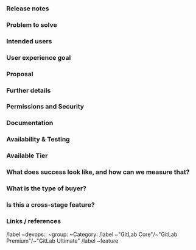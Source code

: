 <!-- The first section "Release notes" is required if you want to have your release post blog MR auto generated. Currently in BETA, details on the **release post item generator** can be found in the handbook:  https://about.gitlab.com/handbook/marketing/blog/release-posts/#release-post-item-generator and this video: https://www.youtube.com/watch?v=rfn9ebgTwKg. The next four sections: "Problem to solve", "Intended users", "User experience goal", and "Proposal", are strongly recommended in your first draft, while the rest of the sections can be filled out during the problem validation or breakdown phase. However, keep in mind that providing complete and relevant information early helps our product team validate the problem and start working on a solution. -->

### Release notes

<!-- What is the problem and solution you're proposing? This content sets the overall vision for the feature and serves as the release notes that will populate in various places, including the [release post blog](https://about.gitlab.com/releases/categories/releases/) and [Gitlab project releases](https://gitlab.com/gitlab-org/gitlab/-/releases). " -->

### Problem to solve 

<!-- What problem do we solve? Try to define the who/what/why of the opportunity as a user story. For example, "As a (who), I want (what), so I can (why/value)." -->

### Intended users

<!-- Who will use this feature? If known, include any of the following: types of users (e.g. Developer), personas, or specific company roles (e.g. Release Manager). It's okay to write "Unknown" and fill this field in later.

Personas are described at https://about.gitlab.com/handbook/marketing/product-marketing/roles-personas/

* [Cameron (Compliance Manager)](https://about.gitlab.com/handbook/marketing/product-marketing/roles-personas/#cameron-compliance-manager)
* [Parker (Product Manager)](https://about.gitlab.com/handbook/marketing/product-marketing/roles-personas/#parker-product-manager)
* [Delaney (Development Team Lead)](https://about.gitlab.com/handbook/marketing/product-marketing/roles-personas/#delaney-development-team-lead)
* [Presley (Product Designer)](https://about.gitlab.com/handbook/marketing/product-marketing/roles-personas/#presley-product-designer)
* [Sasha (Software Developer)](https://about.gitlab.com/handbook/marketing/product-marketing/roles-personas/#sasha-software-developer)
* [Devon (DevOps Engineer)](https://about.gitlab.com/handbook/marketing/product-marketing/roles-personas/#devon-devops-engineer)
* [Sidney (Systems Administrator)](https://about.gitlab.com/handbook/marketing/product-marketing/roles-personas/#sidney-systems-administrator)
* [Sam (Security Analyst)](https://about.gitlab.com/handbook/marketing/product-marketing/roles-personas/#sam-security-analyst)
* [Rachel (Release Manager)](https://about.gitlab.com/handbook/marketing/product-marketing/roles-personas/#rachel-release-manager)
* [Alex (Security Operations Engineer)](https://about.gitlab.com/handbook/marketing/product-marketing/roles-personas/#alex-security-operations-engineer)
* [Simone (Software Engineer in Test)](https://about.gitlab.com/handbook/marketing/product-marketing/roles-personas/#simone-software-engineer-in-test)
* [Allison (Application Ops)](https://about.gitlab.com/handbook/marketing/product-marketing/roles-personas/#allison-application-ops)
* [Priyanka (Platform Engineer)](https://about.gitlab.com/handbook/marketing/product-marketing/roles-personas/#priyanka-platform-engineer)
* [Dana (Data Analyst)](https://about.gitlab.com/handbook/marketing/product-marketing/roles-personas/#dana-data-analyst)
* [Eddie (Content Editor)](https://about.gitlab.com/handbook/marketing/product-marketing/roles-personas/#eddie-content-editor)
-->

### User experience goal

<!-- What is the single user experience workflow this problem addresses?
For example, "The user should be able to use the UI/API/.gitlab-ci.yml with GitLab to <perform a specific task>"
https://about.gitlab.com/handbook/engineering/ux/ux-research-training/user-story-mapping/ -->


### Proposal

<!-- How are we going to solve the problem? Try to include the user journey! https://about.gitlab.com/handbook/journeys/#user-journey -->

### Further details

<!-- Include use cases, benefits, goals, or any other details that will help us understand the problem better. -->

### Permissions and Security

<!-- What permissions are required to perform the described actions? Are they consistent with the existing permissions as documented for users, groups, and projects as appropriate? Is the proposed behavior consistent between the UI, API, and other access methods (e.g. email replies)?
Consider adding checkboxes and expectations of users with certain levels of membership https://docs.gitlab.com/ee/user/permissions.html
* [ ] Add expected impact to members with no access (0)
* [ ] Add expected impact to Guest (10) members
* [ ] Add expected impact to Reporter (20) members
* [ ] Add expected impact to Developer (30) members
* [ ] Add expected impact to Maintainer (40) members
* [ ] Add expected impact to Owner (50) members -->

### Documentation

<!-- See the Feature Change Documentation Workflow https://docs.gitlab.com/ee/development/documentation/workflow.html#for-a-product-change

* Add all known Documentation Requirements in this section. See https://docs.gitlab.com/ee/development/documentation/feature-change-workflow.html#documentation-requirements
* If this feature requires changing permissions, update the permissions document. See https://docs.gitlab.com/ee/user/permissions.html -->

### Availability & Testing

<!-- This section needs to be retained and filled in during the workflow planning breakdown phase of this feature proposal, if not earlier.

What risks does this change pose to our availability? How might it affect the quality of the product? What additional test coverage or changes to tests will be needed? Will it require cross-browser testing?

Please list the test areas (unit, integration and end-to-end) that needs to be added or updated to ensure that this feature will work as intended. Please use the list below as guidance.
* Unit test changes
* Integration test changes
* End-to-end test change

See the test engineering planning process and reach out to your counterpart Software Engineer in Test for assistance: https://about.gitlab.com/handbook/engineering/quality/test-engineering/#test-planning -->

### Available Tier

<!-- This section should be used for setting the appropriate tier that this feature will belong to. Pricing can be found here: https://about.gitlab.com/pricing/

* Free
* Premium/Silver
* Ultimate/Gold
-->

### What does success look like, and how can we measure that?

<!--
Define both the success metrics and acceptance criteria. Note that success metrics indicate the desired business outcomes, while acceptance criteria indicate when the solution is working correctly. If there is no way to measure success, link to an issue that will implement a way to measure this.

Create tracking issue using the the Snowplow event tracking template. See https://gitlab.com/gitlab-org/gitlab/-/blob/master/.gitlab/issue_templates/Snowplow%20event%20tracking.md
-->

### What is the type of buyer?

<!-- What is the buyer persona for this feature? See https://about.gitlab.com/handbook/marketing/product-marketing/roles-personas/buyer-persona/
In which enterprise tier should this feature go? See https://about.gitlab.com/handbook/product/pricing/#four-tiers -->

### Is this a cross-stage feature?

<!-- Communicate if this change will affect multiple Stage Groups or product areas. We recommend always start with the assumption that a feature request will have an impact into another Group. Loop in the most relevant PM and Product Designer from that Group to provide strategic support to help align the Group's broader plan and vision, as well as to avoid UX and technical debt. https://about.gitlab.com/handbook/product/#cross-stage-features -->

### Links / references

<!-- Label reminders - you should have one of each of the following labels.
Use the following resources to find the appropriate labels:
- https://gitlab.com/gitlab-org/gitlab/-/labels
- https://about.gitlab.com/handbook/product/categories/features/
-->
/label ~devops:: ~group: ~Category:
/label  ~"GitLab Core"/~"GitLab Premium"/~"GitLab Ultimate"
/label ~feature
